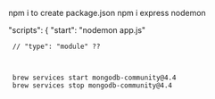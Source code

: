 npm i to create package.json
npm i express nodemon

"scripts": {
    "start": "nodemon app.js"

     // "type": "module" ??



     brew services start mongodb-community@4.4
     brew services stop mongodb-community@4.4